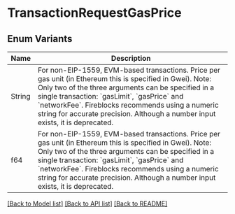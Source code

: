 # TransactionRequestGasPrice

## Enum Variants

| Name | Description |
|---- | -----|
| String | For non-EIP-1559, EVM-based transactions. Price per gas unit (in Ethereum this is specified in Gwei).  Note: Only two of the three arguments can be specified in a single transaction: &#x60;gasLimit&#x60;, &#x60;gasPrice&#x60; and &#x60;networkFee&#x60;. Fireblocks recommends using a numeric string for accurate precision.  Although a number input exists, it is deprecated. |
| f64 | For non-EIP-1559, EVM-based transactions. Price per gas unit (in Ethereum this is specified in Gwei).  Note: Only two of the three arguments can be specified in a single transaction: &#x60;gasLimit&#x60;, &#x60;gasPrice&#x60; and &#x60;networkFee&#x60;. Fireblocks recommends using a numeric string for accurate precision.  Although a number input exists, it is deprecated. |

[[Back to Model list]](../README.md#documentation-for-models) [[Back to API list]](../README.md#documentation-for-api-endpoints) [[Back to README]](../README.md)


